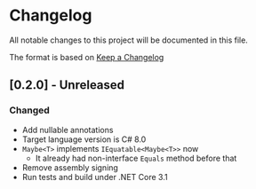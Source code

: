 # Changelog
All notable changes to this project will be documented in this file.

The format is based on [Keep a Changelog](https://keepachangelog.com/en/1.0.0/)

## [0.2.0] - Unreleased

### Changed
- Add nullable annotations
- Target language version is C# 8.0
- `Maybe<T>` implements `IEquatable<Maybe<T>>` now
    - It already had non-interface `Equals` method before that
- Remove assembly signing
- Run tests and build under .NET Core 3.1
